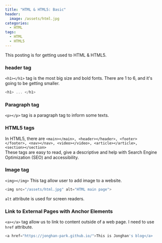 ```yaml
---
title: "HTML & HTML5: Basic"
header:
  image: /assets/html.jpg
categories:
  - HTML
tags:
  - HTML
  - HTML5
---
```


This posting is for getting used to HTML & HTML5.

### header tag

`<h1></h1>` tag is the most big size and bold fonts. There are 1 to 6, and it's going to be getting smaller.

```js
<h1> ... </h1>
```

### Paragraph tag

`<p></p>` tag is a paragraph tag to inform some texts.

### HTML5 tags

In HTML5, there are `<main></main>, <header></header>, <footer></footer>, <nav></nav>, <video></video>, <article></article>, <section></section>`  
These tags are easy to read, give a descriptive and help with Search Engine Optimization (SEO) and accessibility.

### Image tag

`<img></img>` This tag allow user to add image to a website.

```js
<img src="/assets/html.jpg" alt="HTML main page">
```

`alt` attribute is used for screen readers.

### Link to External Pages with Anchor Elements
```<a></a>``` tag allow us to link to content outside of a web page. I need to use ```href``` attribute.
```js
<a href="https://jonghan-park.github.io/">This is Jonghan's blog</a>
```  
